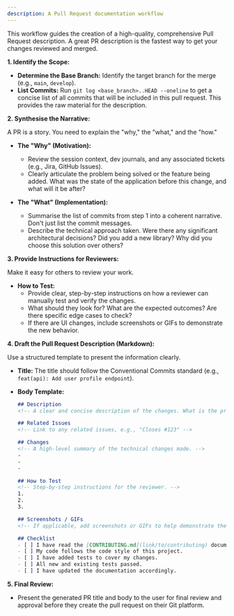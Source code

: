 ```yaml
---
description: A Pull Request documentation workflow
---
```


This workflow guides the creation of a high-quality, comprehensive Pull Request description. A great PR description is the fastest way to get your changes reviewed and merged.

**1. Identify the Scope:**

*   **Determine the Base Branch:** Identify the target branch for the merge (e.g., `main`, `develop`).
*   **List Commits:** Run `git log <base_branch>..HEAD --oneline` to get a concise list of all commits that will be included in this pull request. This provides the raw material for the description.

**2. Synthesise the Narrative:**

A PR is a story. You need to explain the "why," the "what," and the "how."

*   **The "Why" (Motivation):**
    *   Review the session context, dev journals, and any associated tickets (e.g., Jira, GitHub Issues).
    *   Clearly articulate the problem being solved or the feature being added. What was the state of the application before this change, and what will it be after?

*   **The "What" (Implementation):**
    *   Summarise the list of commits from step 1 into a coherent narrative. Don't just list the commit messages.
    *   Describe the technical approach taken. Were there any significant architectural decisions? Did you add a new library? Why did you choose this solution over others?

**3. Provide Instructions for Reviewers:**

Make it easy for others to review your work.

*   **How to Test:**
    *   Provide clear, step-by-step instructions on how a reviewer can manually test and verify the changes.
    *   What should they look for? What are the expected outcomes? Are there specific edge cases to check?
    *   If there are UI changes, include screenshots or GIFs to demonstrate the new behavior.

**4. Draft the Pull Request Description (Markdown):**

Use a structured template to present the information clearly.

*   **Title:** The title should follow the Conventional Commits standard (e.g., `feat(api): Add user profile endpoint`).
*   **Body Template:**

    ```markdown
    ## Description
    <!-- A clear and concise description of the changes. What is the problem and what is the solution? -->

    ## Related Issues
    <!-- Link to any related issues, e.g., "Closes #123" -->

    ## Changes
    <!-- A high-level summary of the technical changes made. -->
    -
    -
    -

    ## How to Test
    <!-- Step-by-step instructions for the reviewer. -->
    1.
    2.
    3.

    ## Screenshots / GIFs
    <!-- If applicable, add screenshots or GIFs to help demonstrate the changes. -->

    ## Checklist
    - [ ] I have read the [CONTRIBUTING.md](link/to/contributing) document.
    - [ ] My code follows the code style of this project.
    - [ ] I have added tests to cover my changes.
    - [ ] All new and existing tests passed.
    - [ ] I have updated the documentation accordingly.
    ```

**5. Final Review:**

*   Present the generated PR title and body to the user for final review and approval before they create the pull request on their Git platform.